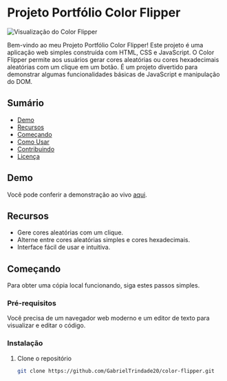 # Projeto Portfólio Color Flipper

![Visualização do Color Flipper](readme%20Imagens/foto%20Pagina.png.png)

Bem-vindo ao meu Projeto Portfólio Color Flipper! Este projeto é uma aplicação web simples construída com HTML, CSS e JavaScript. O Color Flipper permite aos usuários gerar cores aleatórias ou cores hexadecimais aleatórias com um clique em um botão. É um projeto divertido para demonstrar algumas funcionalidades básicas de JavaScript e manipulação do DOM.

## Sumário
- [Demo](#demo)
- [Recursos](#recursos)
- [Começando](#começando)
- [Como Usar](#como-usar)
- [Contribuindo](#contribuindo)
- [Licença](#licença)

## Demo
Você pode conferir a demonstração ao vivo [aqui](link-da-demo).

## Recursos
- Gere cores aleatórias com um clique.
- Alterne entre cores aleatórias simples e cores hexadecimais.
- Interface fácil de usar e intuitiva.

## Começando
Para obter uma cópia local funcionando, siga estes passos simples.

### Pré-requisitos
Você precisa de um navegador web moderno e um editor de texto para visualizar e editar o código.

### Instalação
1. Clone o repositório
   ```sh
   git clone https://github.com/GabrielTrindade20/color-flipper.git
